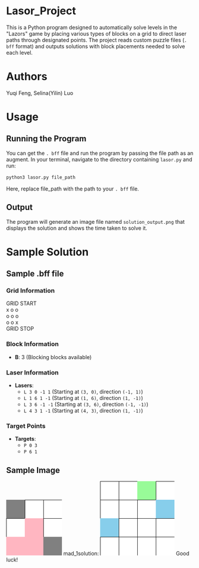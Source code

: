 # Lasor_Project
This is a Python program designed to automatically solve levels in the "Lazors" game by placing various types of blocks on a grid to direct laser paths through designated points. The project reads custom puzzle files (`. bff` format) and outputs solutions with block placements needed to solve each level.

# Authors
Yuqi Feng, Selina(Yilin) Luo

# Usage
## Running the Program 
You can get the `. bff` file and run the program by passing the file path as an augment.
In your terminal, navigate to the directory containing `lasor.py` and run:
```markdown
python3 lasor.py file_path
```
Here, replace file_path with the path to your `. bff` file.

## Output
The program will generate an image file named `solution_output.png` that displays the solution and shows the time taken to solve it.

# Sample Solution
## Sample .bff file
### Grid Information
GRID START<br>
x o o <br>
o o o <br>
o o x<br>
GRID STOP<br>

### Block Information

- **B**: 3 (Blocking blocks available)

### Laser Information

- **Lasers**:
  - `L 3 0 -1 1` (Starting at `(3, 0)`, direction `(-1, 1)`)
  - `L 1 6 1 -1` (Starting at `(1, 6)`, direction `(1, -1)`)
  - `L 3 6 -1 -1` (Starting at `(3, 6)`, direction `(-1, -1)`)
  - `L 4 3 1 -1` (Starting at `(4, 3)`, direction `(1, -1)`)

### Target Points

- **Targets**:
  - `P 0 3`
  - `P 6 1`
## Sample Image
![alt test](solution_output.png)
 mad_1solution:
![mad_1](mad_1.png)
 Good luck!

